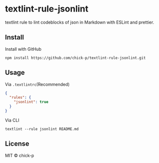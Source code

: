 # textlint-rule-jsonlint

textlint rule to lint codeblocks of json in Markdown with ESLint and prettier.

## Install

Install with GitHub

```shell
npm install https://github.com/chick-p/textlint-rule-jsonlint.git
```

## Usage

Via `.textlintrc`(Recommended)

```json
{
  "rules": {
    "jsonlint": true
  }
}
```

Via CLI

```shell
textlint --rule jsonlint README.md
```

## License

MIT © chick-p
